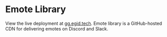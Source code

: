 # Emote Library

View the live deployment at [gg.egid.tech](https://gg.egid.tech). Emote library is a GitHub-hosted CDN for delivering emotes on Discord and Slack.
